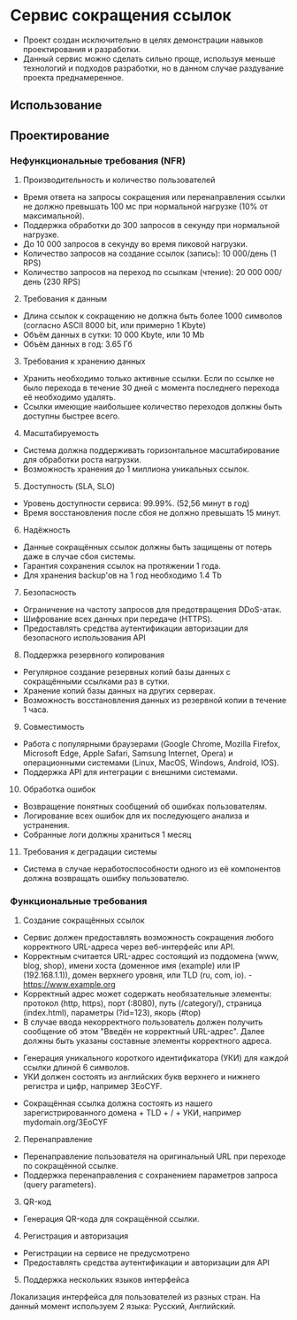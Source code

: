 # Сервис сокращения ссылок
+ Проект создан исключительно в целях демонстрации навыков проектирования и разработки.
+ Данный сервис можно сделать сильно проще, используя меньше технологий и подходов разработки, но в данном случае раздувание проекта преднамеренное.

## Использование

## Проектирование
### Нефункциональные требования (NFR)

1. Производительность и количество пользователей

* Время ответа на запросы сокращения или перенаправления ссылки не должно превышать 100 мс при нормальной нагрузке (10% от максимальной).
* Поддержка обработки до 300 запросов в секунду при нормальной нагрузке.
* До 10 000 запросов в секунду во время пиковой нагрузки.
* Количество запросов на создание ссылок (запись): 10 000/день (1 RPS)
* Количество запросов на переход по ссылкам (чтение): 20 000 000/день (230 RPS)

2. Требования к данным

* Длина ссылок к сокращению не должна быть более 1000 символов (согласно ASCII 8000 bit, или примерно 1 Kbyte)
* Объём данных в сутки: 10 000 Kbyte, или 10 Mb
* Объём данных в год: 3.65 Гб

3. Требования к хранению данных

* Хранить необходимо только активные ссылки. Если по ссылке не было перехода в течение 30 дней с момента последнего перехода её необходимо удалять.
* Ссылки имеющие наибольшее количество переходов должны быть доступны быстрее всего.

4. Масштабируемость

* Система должна поддерживать горизонтальное масштабирование для обработки роста нагрузки.
* Возможность хранения до 1 миллиона уникальных ссылок.

5. Доступность (SLA, SLO)

* Уровень доступности сервиса: 99.99%. (52,56 минут в год)
* Время восстановления после сбоя не должно превышать 15 минут.

6. Надёжность

* Данные сокращённых ссылок должны быть защищены от потерь даже в случае сбоя системы.
* Гарантия сохранения ссылок на протяжении 1 года.
* Для хранения backup'ов на 1 год необходимо 1.4 Tb 

7. Безопасность

* Ограничение на частоту запросов для предотвращения DDoS-атак.
* Шифрование всех данных при передаче (HTTPS).
* Предоставлять средства аутентификации авторизации для безопасного использования API 

8. Поддержка резервного копирования

* Регулярное создание резервных копий базы данных с сокращёнными ссылками раз в сутки.
* Хранение копий базы данных на других серверах.
* Возможность восстановления данных из резервной копии в течение 1 часа.

9. Совместимость

* Работа с популярными браузерами (Google Chrome, Mozilla Firefox, Microsoft Edge, Apple Safari, Samsung Internet, Opera) и операционными системами (Linux, MacOS, Windows, Android, IOS).
* Поддержка API для интеграции с внешними системами.

10. Обработка ошибок

* Возвращение понятных сообщений об ошибках пользователям.
* Логирование всех ошибок для их последующего анализа и устранения.
* Собранные логи должны храниться 1 месяц

11. Требования к деградации системы

* Система в случае неработоспособности одного из её компонентов должна возвращать ошибку пользователю.

### Функциональные требования
1. Создание сокращённых ссылок

* Сервис должен предоставлять возможность сокращения любого корректного URL-адреса через веб-интерфейс или API. 
* Корректным считается URL-адрес состоящий из поддомена (www, blog, shop), имени хоста (доменное имя (example) 
или IP (192.168.1.1)), домен верхнего уровня, или TLD (ru, com, io). - https://www.example.org
* Корректный адрес может содержать необязательные элементы: протокол (http, https), порт (:8080),
путь (/category/), страница (index.html), параметры (?id=123), якорь (#top)
* В случае ввода некорректного пользователь должен получить сообщение об этом "Введён не корректный URL-адрес". 
Далее должны быть указаны составные элементы корректного адреса.
  
+ Генерация уникального короткого идентификатора (УКИ) для каждой ссылки длиной 6 символов.
+ УКИ должен состоять из английских букв верхнего и нижнего регистра и цифр, например 3EoCYF.

* Сокращённая ссылка должна состоять из нашего зарегистрированного домена + TLD + / + УКИ, например mydomain.org/3EoCYF

2. Перенаправление

* Перенаправление пользователя на оригинальный URL при переходе по сокращённой ссылке.
* Поддержка перенаправления с сохранением параметров запроса (query parameters).

3. QR-код

* Генерация QR-кода для сокращённой ссылки.

4. Регистрация и авторизация

* Регистрации на сервисе не предусмотрено
* Предоставлять средства аутентификации и авторизации для API

5. Поддержка нескольких языков интерфейса

Локализация интерфейса для пользователей из разных стран. На данный момент используем 2 языка: Русский, Английский.
